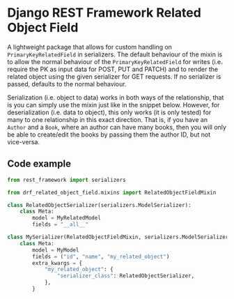 # Django REST Framework Related Object Field

A lightweight package that allows for custom handling on `PrimaryKeyRelatedField` in serializers.
The default behaviour of the mixin is to allow the normal behaviour of the `PrimaryKeyRelatedField` for
writes (i.e. require the PK as input data for POST, PUT and PATCH) and to render the related object using
the given serializer for GET requests. If no serializer is passed, defaults to the normal behaviour.

Serialization (i.e. object to data) works in both ways of the relationship, that is you can
simply use the mixin just like in the snippet below. However, for deserialization (i.e. data
to object), this only works (it is only tested) for many to one relationship in this exact direction.
That is, if you have an `Author` and a `Book`, where an author can have many books, then
you will only be able to create/edit the books by passing them the author ID, but not vice-versa.

## Code example

```python
from rest_framework import serializers

from drf_related_object_field.mixins import RelatedObjectFieldMixin

class RelatedObjectSerializer(serializers.ModelSerializer):
    class Meta:
        model = MyRelatedModel
        fields = "__all__"

class MySerializer(RelatedObjectFieldMixin, serializers.ModelSerializer):
    class Meta:
        model = MyModel
        fields = ("id", "name", "my_related_object")
        extra_kwargs = {
            "my_related_object": {
                "serializer_class": RelatedObjectSerializer,
            },
        }

```